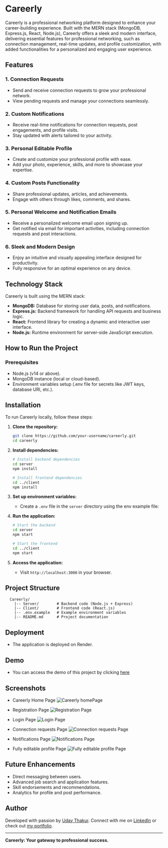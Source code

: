 # Careerly

Careerly is a professional networking platform designed to enhance your career-building experience. Built with the MERN stack (MongoDB, Express.js, React, Node.js), Careerly offers a sleek and modern interface, delivering essential features for professional networking, such as connection management, real-time updates, and profile customization, with added functionalities for a personalized and engaging user experience.

## Features

### 1. **Connection Requests**

- Send and receive connection requests to grow your professional network.
- View pending requests and manage your connections seamlessly.

### 2. **Custom Notifications**

- Receive real-time notifications for connection requests, post engagements, and profile visits.
- Stay updated with alerts tailored to your activity.

### 3. **Personal Editable Profile**

- Create and customize your professional profile with ease.
- Add your photo, experience, skills, and more to showcase your expertise.

### 4. **Custom Posts Functionality**

- Share professional updates, articles, and achievements.
- Engage with others through likes, comments, and shares.

### 5. **Personal Welcome and Notification Emails**

- Receive a personalized welcome email upon signing up.
- Get notified via email for important activities, including connection requests and post interactions.

### 6. **Sleek and Modern Design**

- Enjoy an intuitive and visually appealing interface designed for productivity.
- Fully responsive for an optimal experience on any device.

## Technology Stack

Careerly is built using the MERN stack:

- **MongoDB:** Database for storing user data, posts, and notifications.
- **Express.js:** Backend framework for handling API requests and business logic.
- **React:** Frontend library for creating a dynamic and interactive user interface.
- **Node.js:** Runtime environment for server-side JavaScript execution.

## How to Run the Project

### Prerequisites

- Node.js (v14 or above).
- MongoDB instance (local or cloud-based).
- Environment variables setup (.env file for secrets like JWT keys, database URI, etc.).

## Installation

To run Careerly locally, follow these steps:

1. **Clone the repository:**

   ```bash
   git clone https://github.com/your-username/careerly.git
   cd careerly
   ```

2. **Install dependencies:**

   ```bash
   # Install backend dependencies
   cd server
   npm install

   # Install frontend dependencies
   cd ../client
   npm install
   ```

3. **Set up environment variables:**

   - Create a `.env` file in the `server` directory using the env example file:

4. **Run the application:**

   ```bash
   # Start the backend
   cd server
   npm start

   # Start the frontend
   cd ../client
   npm start
   ```

5. **Access the application:**

   - Visit `http://localhost:3000` in your browser.

## Project Structure

```
  Careerly/
    |-- Server/        # Backend code (Node.js + Express)
    |-- Client/        # Frontend code (React.js)
    |-- .env.example   # Example environment variables
    |-- README.md      # Project documentation
```

## Deployment

- The application is deployed on Render.

## Demo

- You can access the demo of this project by clicking [here](https://talkifyin.netlify.app//)

## Screenshots

- Careerly Home Page
  ![Careerly homePage](https://i.imghippo.com/files/Jyf2150hw.png)

- Registration Page
  ![Registration Page](https://i.imghippo.com/files/vK5571G.png)

- Login Page
  ![Login Page](https://i.imghippo.com/files/ZE6842WiA.png)

- Connection requests Page
  ![Connection requests Page](https://i.imghippo.com/files/zD6515mS.png)

- Notifications Page
  ![Notifications Page](https://i.imghippo.com/files/tGM3373xg.png)

- Fully editable profile Page
  ![Fully editable profile Page](https://i.imghippo.com/files/tU7400YlQ.png)

## Future Enhancements

- Direct messaging between users.
- Advanced job search and application features.
- Skill endorsements and recommendations.
- Analytics for profile and post performance.

## Author

Developed with passion by [Uday Thakur](https://github.com/thaku7469 "Github Link"). Connect with me on [LinkedIn](https://www.linkedin.com/in/uday-thakur-7a835620a) or check out [my portfolio](https://www.linkedin.com/in/uday-thakur-7a835620a).

---

**Careerly: Your gateway to professional success.**